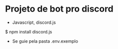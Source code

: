 # Projeto de bot pro discord

- Javascript, discord.js

$ npm install discord.js

- Se guie pela pasta .env.exemplo
